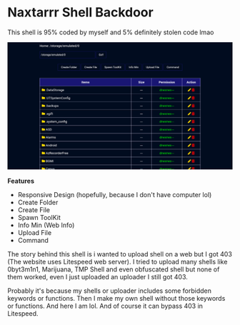 # Naxtarrr Shell Backdoor

This shell is 95% coded by myself and 5% definitely stolen code lmao

![Screenshot](https://raw.githubusercontent.com/nastar-id/naxtarrr-shell/main/Screenshot_20221006-020057~2.png)

**Features**
* Responsive Design (hopefully, because I don't have computer lol)
* Create Folder
* Create File
* Spawn ToolKit
* Info Min (Web Info)
* Upload File
* Command

The story behind this shell is 
i wanted to upload shell on a web but I got 403 
(The website uses Litespeed web server).
I tried to upload many shells like 0byt3m1n1, Marijuana, TMP Shell and even obfuscated shell 
but none of them worked, even I just uploaded an uploader I still got 403.

Probably it's because my shells or uploader includes some forbidden keywords or functions. 
Then I make my own shell without those keywords or functions. 
And here I am lol. And of course it can bypass 403 in Litespeed.
